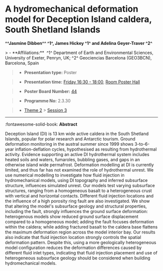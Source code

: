 # A hydromechanical deformation model for Deception Island caldera, South Shetland Islands

**^^Jasmine Dibben^^  ^1^, James Hickey ^1^ and Adelina Geyer-Traver ^2^**

<!-- more -->> - **Affiliations:**  ^1^ Department of Earth and Environmental Sciences, University of Exeter, Penryn, UK; ^2^ Geociencias Barcelona (GEO3BCN), Barcelona, Spain

> - **Presentation type:** Poster

> - **Presentation time:** [Friday 16:30 - 18:00](../sessions_comparison.md#__tabbed_4_6), [Room Poster Hall](../maps_venue.md#__tabbed_1_1)

> - **Poster Board Number:** [44](../map_poster_boards.md#friday)

> - **Programme No:** 2.3.30

> - [Theme 2](../theme2.md) > [Session 3](../sessions/session-2-3.md)

--- 

:fontawesome-solid-book: **Abstract**

Deception Island (DI) is 13 km wide active caldera in the South Shetland Islands, popular for polar research and Antarctic tourism. Ground deformation monitoring in the austral summer since 1999 shows 3-to-6-year inflation-deflation cycles, hypothesised as resulting from hydrothermal activity. Evidence supporting an active DI hydrothermal system includes heated soils and waters, fumaroles, bubbling gases, and gaps in an otherwise island wide permafrost. Deformation modelling at DI is currently limited, and thus far has not examined the role of hydrothermal unrest. We use numerical modelling to investigate how fluid injection in hydromechanical models, using DI topography and inferred subsurface structure, influences simulated unrest. Our models test varying subsurface structures, ranging from a homogeneous basalt to a heterogeneous crust with vertical and horizontal contacts. Different fluid injection locations and the influence of a high porosity ring fault are also investigated. We show that altering the model's subsurface geology and structural properties, including the fault, strongly influences the ground surface deformation: heterogenous models show reduced ground surface displacement compared to a homogeneous model; adding the fault focuses deformation within the caldera; while adding fractured basalt to the caldera base flattens the maximum deformation region across the model interior bay. Our results also indicate that fluid injection location strongly controls the spatial deformation pattern. Despite this, using a more geologically heterogeneous model configuration reduces the deformation differences caused by different fluid inlet types, indicating that fluid injection placement and use of heterogeneous subsurface geology should be considered when building hydromechanical models.

